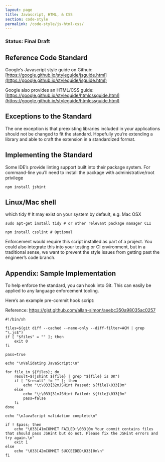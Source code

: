 ```yaml
---
layout: page
title: Javascript, HTML, & CSS
section: code-style
permalink: /code-style/js-html-css/
---
```


### Status: Final Draft

## Reference Code Standard

Google’s Javascript style guide on Github: [https://google.github.io/styleguide/jsguide.html](https://google.github.io/styleguide/jsguide.html)

Google also provides an HTML/CSS guide: [https://google.github.io/styleguide/htmlcssguide.html](https://google.github.io/styleguide/htmlcssguide.html)

## Exceptions to the Standard

The one exception is that preexisting libraries included in your applications should not be changed to fit the standard.  Hopefully you’re extending a library and able to craft the extension in a standardized format.

## Implementing the Standard

Some IDE’s provide linting support built into their package system.  For command-line you’ll need to install the package with administrative/root privilege

```
npm install jshint
```

## Linux/Mac shell

which tidy # It may exist on your system by default, e.g. Mac OSX

```
sudo apt-get install tidy # or other relevant package manager CLI

npm install csslint # Optional
```

Enforcement would require this script installed as part of a project.  You could also integrate this into your testing or CI environment, but in a traditional sense, we want to prevent the style issues from getting past the engineer’s code branch.

## Appendix: Sample Implementation



To help enforce the standard, you can hook into Git.  This can easily be applied to any language enforcement tooling.

Here’s an example pre-commit hook script:

Reference: https://gist.github.com/allan-simon/aeebc350a98035ac0257

```
#!/bin/sh

files=$(git diff --cached --name-only --diff-filter=ACM | grep "\.js$")
if [ "$files" = "" ]; then
    exit 0
fi

pass=true

echo "\nValidating JavaScript:\n"

for file in ${files}; do
    result=$(jshint ${file} | grep "${file} is OK")
    if [ "$result" != "" ]; then
        echo "\t\033[32mJSHint Passed: ${file}\033[0m"
    else
        echo "\t\033[31mJSHint Failed: ${file}\033[0m"
        pass=false
    fi
done

echo "\nJavaScript validation complete\n"

if ! $pass; then
    echo "\033[41mCOMMIT FAILED:\033[0m Your commit contains files that should pass JSHint but do not. Please fix the JSHint errors and try again.\n"
    exit 1
else
    echo "\033[42mCOMMIT SUCCEEDED\033[0m\n"
fi
```
